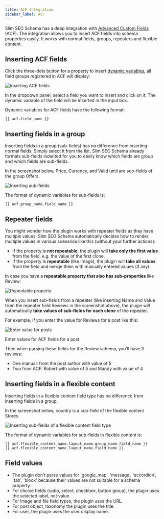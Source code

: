 ```yaml
---
title: ACF Integration
sidebar_label: ACF
---
```


Slim SEO Schema has a deep integration with [Advanced Custom Fields](https://www.advancedcustomfields.com/) (ACF). The integration allows you to insert ACF fields into schema properties easily. It works with normal fields, groups, repeaters and flexible content.

## Inserting ACF fields

Click the three-dots button for a property to insert [dynamic variables](/slim-seo-schema/dynamic-variables/), all field groups registered in ACF will display:

![Inserting ACF fields](https://i.imgur.com/xJwUezN.png)

In the dropdown panel, select a field you want to insert and click on it. The dynamic variable of the field will be inserted in the input box.

Dynamic variables for ACF fields have the following format:

```
{{ acf.field_name }}
```

## Inserting fields in a group

Inserting fields in a group (sub-fields) has no difference from inserting normal fields. Simply select it from the list. Slim SEO Schema already formats sub-fields indented for you to easily know which fields are group and which fields are sub-fields.

In the screenshot below, Price, Currency, and Valid until are sub-fields of the group Offers.

![Inserting sub-fields](https://i.imgur.com/fappenm.png)

The format of dynamic variables for sub-fields is:

```
{{ acf.group_name.field_name }}
```

## Repeater fields

You might wonder how the plugin works with repeater fields as they have multiple values. Slim SEO Schema automatically decides how to render multiple values in various scenarios like this (without your further actions):

- If the property is **not repeatable**, the plugin will **take only the first value** from the field, e.g. the value of the first clone.
- If the property is **repeatable** (like Image), the plugin will **take all values** from the field and merge them with manually entered values (if any).

In case you have a **repeatable property that also has sub-properties** like Review:

![Repeatable property](https://i.imgur.com/Z19AknN.png)

When you insert sub-fields from a repeater (like inserting Name and Value from the repeater field Reviews in the screenshot above), the plugin will automatically **take values of sub-fields for each clone** of the repeater.

For example, if you enter the value for Reviews for a post like this:

![Enter value for posts](https://i.imgur.com/17aToKZ.png)

Enter values for ACF fields for a post

Then when parsing these fields for the Review schema, you'll have 3 reviews:

- One manual: from the post author with value of 5
- Two from ACF: Robert with value of 5 and Mandy with value of 4

## Inserting fields in a flexible content

Inserting fields in a flexible content field type has no difference from inserting fields in a group.

In the screenshot below, country is a sub-field of the flexible content Stores.

![Inserting sub-fields of a flexible content field type](https://i.imgur.com/nsqkG6C.png)

The format of dynamic variables for sub-fields in flexible content is:

```
{{ acf.flexible_content_name.layout_name.group_name.field_name }}
{{ acf.flexible_content_name.layout_name.field_name }}
```

## Field values

- The plugin don't parse values for 'google_map', 'message', 'accordion', 'tab', 'block' because their values are not suitable for a schema property.
- For choice fields (radio, select, checkbox, button group), the plugin uses the selected label, not value.
- For image and file field types, the plugin uses the URL.
- For post object, taxonomy the plugin uses the title.
- For user, the plugin uses the user display name.
